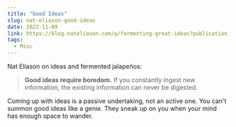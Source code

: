 ```yaml
---
title: "Good Ideas"
slug: nat-eliason-good-ideas
date: 2022-11-09
link: https://blog.nateliason.com/p/fermenting-great-ideas?publication_id=882098&post_id=81760147&isFreemail=true
tags:
  - Misc
---
```


Nat Eliason on ideas and fermented jalapeños:

> **Good ideas require boredom.** If you constantly ingest new information, the existing information can never be digested.

Coming up with ideas is a passive undertaking, not an active one. You can't summon good ideas like a genie. They sneak up on you when your mind has enough space to wander.
